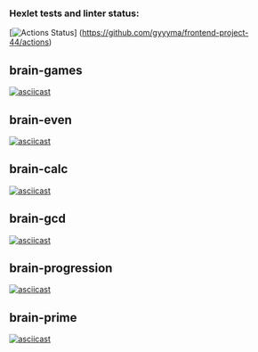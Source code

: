 ### Hexlet tests and linter status:
[![Actions Status](https://github.com/gyyyma/frontend-project-44/workflows/hexlet-check/badge.svg)] (https://github.com/gyyyma/frontend-project-44/actions)

## brain-games
[![asciicast](https://asciinema.org/a/n2chnDQsEA62KXpn8RN2asTR5.svg)](https://asciinema.org/a/n2chnDQsEA62KXpn8RN2asTR5)

## brain-even
[![asciicast](https://asciinema.org/a/aaRAxj3dhWo0XRtiHGs4S7dVX.svg)](https://asciinema.org/a/aaRAxj3dhWo0XRtiHGs4S7dVX)

## brain-calc
[![asciicast](https://asciinema.org/a/T2IaHIpQrsAW4e6MI1k18XIYT.svg)](https://asciinema.org/a/T2IaHIpQrsAW4e6MI1k18XIYT)

## brain-gcd
[![asciicast](https://asciinema.org/a/0NNdTSfGCoawmvYgHF4hByebW.svg)](https://asciinema.org/a/0NNdTSfGCoawmvYgHF4hByebW)

## brain-progression
[![asciicast](https://asciinema.org/a/aoZ5YTN3gz7jpkljISvTqmUpV.svg)](https://asciinema.org/a/aoZ5YTN3gz7jpkljISvTqmUpV)

## brain-prime
[![asciicast](https://asciinema.org/a/1vbFFmP61HNfan7dvSvdhX76e.svg)](https://asciinema.org/a/1vbFFmP61HNfan7dvSvdhX76e)